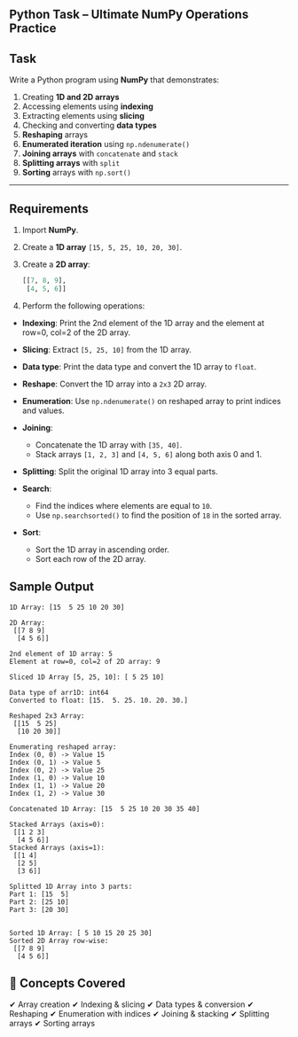 ## Python Task – Ultimate NumPy Operations Practice

## Task

Write a Python program using **NumPy** that demonstrates:

1. Creating **1D and 2D arrays**  
2. Accessing elements using **indexing**  
3. Extracting elements using **slicing**  
4. Checking and converting **data types**  
5. **Reshaping** arrays  
6. **Enumerated iteration** using `np.ndenumerate()`  
7. **Joining arrays** with `concatenate` and `stack`  
8. **Splitting arrays** with `split`  
9. **Sorting** arrays with `np.sort()`  

---

##  Requirements

1. Import **NumPy**.  
2. Create a **1D array** `[15, 5, 25, 10, 20, 30]`.  
3. Create a **2D array**:  

   ```python
   [[7, 8, 9],
    [4, 5, 6]]

4. Perform the following operations:

* **Indexing**: Print the 2nd element of the 1D array and the element at row=0, col=2 of the 2D array.
* **Slicing**: Extract `[5, 25, 10]` from the 1D array.
* **Data type**: Print the data type and convert the 1D array to `float`.
* **Reshape**: Convert the 1D array into a `2x3` 2D array.
* **Enumeration**: Use `np.ndenumerate()` on reshaped array to print indices and values.
* **Joining**:

  * Concatenate the 1D array with `[35, 40]`.
  * Stack arrays `[1, 2, 3]` and `[4, 5, 6]` along both axis 0 and 1.
* **Splitting**: Split the original 1D array into 3 equal parts.
* **Search**:

  * Find the indices where elements are equal to `10`.
  * Use `np.searchsorted()` to find the position of `18` in the sorted array.
* **Sort**:

  * Sort the 1D array in ascending order.
  * Sort each row of the 2D array.
    
## Sample Output
```
1D Array: [15  5 25 10 20 30]

2D Array:
 [[7 8 9]
  [4 5 6]]

2nd element of 1D array: 5
Element at row=0, col=2 of 2D array: 9

Sliced 1D Array [5, 25, 10]: [ 5 25 10]

Data type of arr1D: int64
Converted to float: [15.  5. 25. 10. 20. 30.]

Reshaped 2x3 Array:
 [[15  5 25]
  [10 20 30]]

Enumerating reshaped array:
Index (0, 0) -> Value 15
Index (0, 1) -> Value 5
Index (0, 2) -> Value 25
Index (1, 0) -> Value 10
Index (1, 1) -> Value 20
Index (1, 2) -> Value 30

Concatenated 1D Array: [15  5 25 10 20 30 35 40]

Stacked Arrays (axis=0):
 [[1 2 3]
  [4 5 6]]
Stacked Arrays (axis=1):
 [[1 4]
  [2 5]
  [3 6]]

Splitted 1D Array into 3 parts:
Part 1: [15  5]
Part 2: [25 10]
Part 3: [20 30]


Sorted 1D Array: [ 5 10 15 20 25 30]
Sorted 2D Array row-wise:
 [[7 8 9]
  [4 5 6]]
```


## 📘 Concepts Covered

✔ Array creation
✔ Indexing & slicing
✔ Data types & conversion
✔ Reshaping
✔ Enumeration with indices
✔ Joining & stacking
✔ Splitting arrays
✔ Sorting arrays
